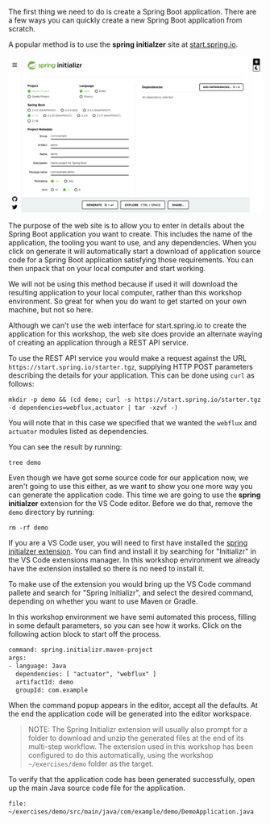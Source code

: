 The first thing we need to do is create a Spring Boot application. There are a few ways you can quickly create a new Spring Boot application from scratch.

A popular method is to use the **spring initialzer** site at [start.spring.io](https://start.spring.io/).

![](spring-initializr-web-site.png)

The purpose of the web site is to allow you to enter in details about the Spring Boot application you want to create. This includes the name of the application, the tooling you want to use, and any dependencies. When you click on generate it will automatically start a download of application source code for a Spring Boot application satisfying those requirements. You can then unpack that on your local computer and start working.

We will not be using this method because if used it will download the resulting application to your local computer, rather than this workshop environment. So great for when you do want to get started on your own machine, but not so here.

Although we can't use the web interface for start.spring.io to create the application for this workshop, the web site does provide an alternate waying of creating an application through a REST API service.

To use the REST API service you would make a request against the URL `https://start.spring.io/starter.tgz`, supplying HTTP POST parameters describing the details for your application. This can be done using `curl` as follows:

```execute
mkdir -p demo && (cd demo; curl -s https://start.spring.io/starter.tgz -d dependencies=webflux,actuator | tar -xzvf -)
```

You will note that in this case we specified that we wanted the `webflux` and `actuator` modules listed as dependencies.

You can see the result by running:

```execute
tree demo
```

Even though we have got some source code for our application now, we aren't going to use this either, as we want to show you one more way you can generate the application code. This time we are going to use the **spring initialzer** extension for the VS Code editor. Before we do that, remove the `demo` directory by running:

```execute
rm -rf demo
```

If you are a VS Code user, you will need to first have installed the [spring initialzer extension](https://github.com/microsoft/vscode-spring-initializr). You can find and install it by searching for "Initializr" in the VS Code extensions manager. In this workshop environment we already have the extension installed so there is no need to install it.

To make use of the extension you would bring up the VS Code command pallete and search for "Spring Initializr", and select the desired command, depending on whether you want to use Maven or Gradle.

In this workshop environment we have semi automated this process, filling in some default parameters, so you can see how it works. Click on the following action block to start off the process.

```editor:execute-command
command: spring.initializr.maven-project
args:
- language: Java
  dependencies: [ "actuator", "webflux" ]
  artifactId: demo
  groupId: com.example
```

When the command popup appears in the editor, accept all the defaults. At the end the application code will be generated into the editor workspace.

> NOTE: The Spring Initializr extension will usually also prompt for a folder to download and unzip the generated files at the end of its multi-step workflow. The extension used in this workshop has been configured to do this automatically, using the workshop `~/exercises/demo` folder as the target.

To verify that the application code has been generated successfully, open up the main Java source code file for the application.

```editor:open-file
file: ~/exercises/demo/src/main/java/com/example/demo/DemoApplication.java
```
